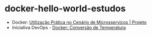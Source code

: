 # docker-hello-world-estudos

* Docker: [Utilização Prática no Cenário de Microsserviços | Projeto]()
* Iniciativa DevOps - [Docker: Conversão de Temperatura]() 


